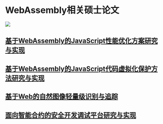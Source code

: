 # WebAssembly相关硕士论文

![](https://moonstarimg.oss-cn-hangzhou.aliyuncs.com/picgo_img/20211004105915.png)

## [ 基于WebAssembly的JavaScript性能优化方案研究与实现](https://kns.cnki.net/KNS8/Detail?sfield=fn&QueryID=7&CurRec=3&DbCode=CMFD&dbname=CMFD201902&filename=1019663766.nh)



## [基于WebAssembly的JavaScript代码虚拟化保护方法研究与实现](https://kns.cnki.net/KNS8/Detail?sfield=fn&QueryID=7&CurRec=4&DbCode=CMFD&dbname=CMFD201901&filename=1018118675.nh)



## [基于Web的自然图像轻量级识别与追踪](https://kns.cnki.net/KNS8/Detail?sfield=fn&QueryID=7&CurRec=1&DbCode=CMFD&dbname=CMFD202101&filename=1021023423.nh)





## [ 面向智能合约的安全开发调试平台研究与实现](https://kns.cnki.net/KNS8/Detail?sfield=fn&QueryID=7&CurRec=2&DbCode=CMFD&dbname=CMFD202002&filename=1020628057.nh)





## 



## 

